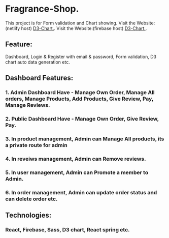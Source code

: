 # Fragrance-Shop.

This project is for Form validation and Chart showing. 
Visit the Website:(netlify host) [D3-Chart.](https://d-three-chart.netlify.app/auth/registration).
Visit the Website:(firebase host) [D3-Chart.](https://form-manager-d505e.web.app/).

## Feature:

Dashboard, Login & Register with email & password, Form validation, D3 chart auto data generation etc.

## Dashboard Features:
### 1. Admin Dashboard Have - Manage Own Order, Manage All orders, Manage Products, Add Products, Give Review, Pay, Manage Reviews.
### 2. Public Dashboard Have - Manage Own Order, Give Review, Pay.
### 3. In product management, Admin can Manage All products, its a private route for admin
### 4. In reveiws management, Admin can Remove reviews.
### 5. In user management, Admin can Promote a member to Admin.
### 6. In order management, Admin can update order status and can delete order etc.


## Technologies:
### React, Firebase, Sass, D3 chart, React spring etc.

